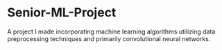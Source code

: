 # Senior-ML-Project
A project I made incorporating machine learning algorithms utilizing data preprocessing techniques and primarily convolutional neural networks.
